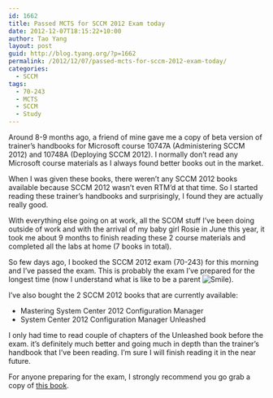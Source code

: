 ```yaml
---
id: 1662
title: Passed MCTS for SCCM 2012 Exam today
date: 2012-12-07T18:15:22+10:00
author: Tao Yang
layout: post
guid: http://blog.tyang.org/?p=1662
permalink: /2012/12/07/passed-mcts-for-sccm-2012-exam-today/
categories:
  - SCCM
tags:
  - 70-243
  - MCTS
  - SCCM
  - Study
---
```

Around 8-9 months ago, a friend of mine gave me a copy of beta version of trainer’s handbooks for Microsoft course 10747A (Administering SCCM 2012) and 10748A (Deploying SCCM 2012). I normally don’t read any Microsoft course materials as I always found better books out in the market.

When I was given these books, there weren’t any SCCM 2012 books available because SCCM 2012 wasn’t even RTM’d at that time. So I started reading these trainer’s handbooks and surprisingly, I found they are actually really good.

With everything else going on at work, all the SCOM stuff I’ve been doing outside of work and with the arrival of my baby girl Rosie in June this year, it took me about 9 months to finish reading these 2 course materials and completed all the labs at home (7 books in total).

So few days ago, I booked the SCCM 2012 exam (70-243) for this morning and I’ve passed the exam. This is probably the exam I’ve prepared for the longest time (now I understand what is like to be a parent <img class="wlEmoticon wlEmoticon-smile" style="border-style: none;" src="http://blog.tyang.org/wp-content/uploads/2012/12/wlEmoticon-smile.png" alt="Smile" />).

I’ve also bought the 2 SCCM 2012 books that are currently available:
<ul>
	<li>Mastering System Center 2012 Configuration Manager</li>
	<li>System Center 2012 Configuration Manager Unleashed</li>
</ul>
I only had time to read couple of chapters of the Unleashed book before the exam. it’s definitely much better and going much in depth than the trainer’s handbook that I’ve been reading. I’m sure I will finish reading it in the near future.

For anyone preparing for the exam, I strongly recommend you go grab a copy of <a href="http://www.amazon.com/System-Center-Configuration-Manager-Unleashed/dp/0672334372">this book</a>.